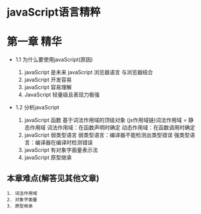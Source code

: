 # javaScript语言精粹 
# 第一章 精华

- 1.1 为什么要使用javaScript(原因)
    1. javaScript 是未来
        javaScript 浏览器语言 与浏览器结合
    2. javaScript 开发容易
    3. javaScript 容易理解
    4. JavaScript 轻量级且表现力极强

- 1.2 分析javaScript
    1. javaScript 函数 
        基于词法作用域的顶级对象
        (js作用域链)词法作用域 = 静态作用域
        词法作用域：在函数声明时确定
        动态作用域：在函数调用时确定
    2. javaScript 弱类型语言
        弱类型语言：编译器不能检测出类型错误
        强类型语言：编译器在编译时检测错误
    4. javaScript 有对象字面量表示法
    5. javaScript 原型继承

## 本章难点(解答见其他文章)
    1. 词法作用域
    2. 对象字面量
    3. 原型继承